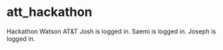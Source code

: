 # att_hackathon

Hackathon Watson AT&amp;T
Josh is logged in.
Saemi is logged in.
Joseph is logged in.
